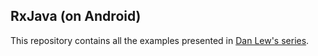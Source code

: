 ## RxJava (on Android)

This repository contains all the examples presented in [Dan Lew's series](http://blog.danlew.net/2014/09/15/grokking-rxjava-part-1/).